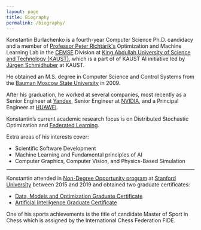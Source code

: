 ```yaml
---
layout: page
title: Biography
permalink: /biography/
---
```


Konstantin Burlachenko is a fourth-year Computer Science Ph.D. candidacy and a member of [Professor Peter Richtárik's](https://richtarik.org/) Optimization and Machine Learning Lab in the [CEMSE](https://cemse.kaust.edu.sa/) Division at [King Abdullah University of Science and Technology (KAUST)](https://www.kaust.edu.sa/en),
which is a part of of KAUST AI initiative led by [Jürgen Schmidhuber](https://cemse.kaust.edu.sa/people/person/jurgen-schmidhuber) at KAUST.

He obtained an M.S. degree in Computer Science and Control Systems from the [Bauman Moscow State University](http://bmstu.ru/) in 2009. 

After his graduation, he worked at several companies, most recently as a Senior Engineer at [Yandex](https://en.wikipedia.org/wiki/Yandex), Senior Engineer at [NVIDIA](https://developer.nvidia.com/), and a Principal Engineer at [HUAWEI](https://huawei.ru/).

Konstantin’s current academic research focus is on Distributed Stochastic Optimization and [Federated Learning](https://research.google/pubs/pub45648/).

Extra areas of his interests cover:

* Scientific Software Development
* Machine Learning and Fundamental principles of AI
* Computer Graphics, Computer Vision, and Physics-Based Simulation

---

Konstantin attended in [Non-Degree Opportunity program](https://online.stanford.edu/non-degree-option-program) at [Stanford University](https://www.stanford.edu/) between 2015 and 2019 and obtained two graduate certificates:

* [Data, Models and Optimization Graduate Certificate](https://online.stanford.edu/programs/data-models-and-optimization-graduate-certificate)
* [Artificial Intelligence Graduate Certificate](https://online.stanford.edu/programs/artificial-intelligence-graduate-certificate)

One of his sports achievements is the title of candidate Master of Sport in Chess which is assigned by the International Chess Federation FIDE.

